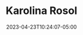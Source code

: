 ---
title: "Karolina Rosol"
date: 2023-04-23T10:24:07-05:00
image : "/images/team/karolina.jpg"
designation : Partnerships
country: ""
facebook: ""
instagram: ""
twitter: ""
linkedin: ""
github: ""
group: "sg"
draft: false
---
